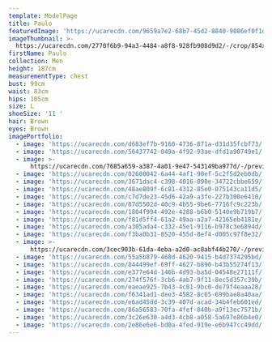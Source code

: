 ```yaml
---
template: ModelPage
title: Paulo
featuredImage: 'https://ucarecdn.com/9659a7e2-68b7-45d2-8840-9086ef0f1da3/'
imageThumbnail: >-
  https://ucarecdn.com/2770f6b9-94a3-4484-a8f8-928fb908d9d2/-/crop/854x1227/351,163/-/preview/
firstName: Paulo
collection: Men
height: 187cm
measurementType: chest
bust: 99cm
waist: 83cm
hips: 105cm
size: L
shoeSize: '11 '
hair: Brown
eyes: Brown
imagePortfolio:
  - image: 'https://ucarecdn.com/d683ef7b-9160-4736-871a-d31d35fcbf73/'
  - image: 'https://ucarecdn.com/56437742-049a-4f92-93ae-dfd1a90749e1/'
  - image: >-
      https://ucarecdn.com/7685a659-a387-4a01-9e47-543149ba977d/-/preview/-/rotate/90/
  - image: 'https://ucarecdn.com/02600042-6a44-4af1-90ef-5c2f5d2eb0db/'
  - image: 'https://ucarecdn.com/3671dac4-c398-4016-890e-34722cbbe659/'
  - image: 'https://ucarecdn.com/48ae809f-6c81-4312-85e0-075143ca11d5/'
  - image: 'https://ucarecdn.com/c7d7de23-45d6-42a9-a3fe-227b300e6410/'
  - image: 'https://ucarecdn.com/07d5502d-40c9-4b55-9be6-7716fc9c223b/'
  - image: 'https://ucarecdn.com/1804f994-492e-4288-b6b0-5140e9b719b7/'
  - image: 'https://ucarecdn.com/f81d5ff4-61a2-49aa-a2a7-42165eb4181e/'
  - image: 'https://ucarecdn.com/a305ada4-c332-45e1-9116-b978c3e6894d/'
  - image: 'https://ucarecdn.com/f3ba0b31-8520-455d-8ef4-d005c97f8e32/'
  - image: >-
      https://ucarecdn.com/3cec903b-61da-4eba-a2d0-ac8abf44b270/-/preview/-/rotate/90/
  - image: 'https://ucarecdn.com/55a5b879-468d-4620-9415-b4d7374295bd/'
  - image: 'https://ucarecdn.com/844499ef-69ff-4627-b890-b43b55274f13/'
  - image: 'https://ucarecdn.com/e377e64d-146b-4d93-ba5d-04548e27111f/'
  - image: 'https://ucarecdn.com/274f576f-3cb6-4ab7-9f11-8ec5d357c39b/'
  - image: 'https://ucarecdn.com/eaeae925-7b43-4c81-9bc0-de79f4eaaa28/'
  - image: 'https://ucarecdn.com/f6341ad1-dee3-4582-8c65-699bae8a40aa/'
  - image: 'https://ucarecdn.com/e6ad45dd-3c39-407d-acad-34b4feb601ed/'
  - image: 'https://ucarecdn.com/86a56583-70fa-4fef-840b-a9f13ec7571b/'
  - image: 'https://ucarecdn.com/3c26e630-a4d3-4cb8-a058-5a697e86b4e0/'
  - image: 'https://ucarecdn.com/2e86e6e6-bd0a-4fed-919e-e6b947cc49dd/'
---
```


